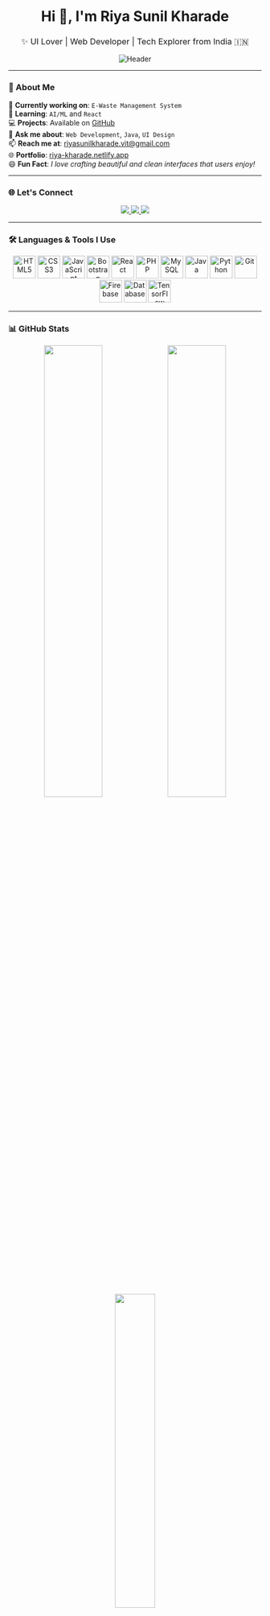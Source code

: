 <h1 align="center">Hi 👋, I'm Riya Sunil Kharade</h1>
<h3 align="center" style="font-weight:normal">✨ UI Lover | Web Developer | Tech Explorer from India 🇮🇳</h3>

<p align="center">
  <img src="https://capsule-render.vercel.app/api?type=waving&color=0abde3&height=200&section=header&text=Welcome%20to%20my%20Profile!&fontSize=35&fontColor=ffffff&animation=fadeIn" alt="Header" />
</p>

---

### 🌟 About Me

🎯 **Currently working on**: `E-Waste Management System`  
🌱 **Learning**: `AI/ML` and `React`  
💻 **Projects**: Available on [GitHub](https://github.com/riya-kharade)  
💬 **Ask me about**: `Web Development`, `Java`, `UI Design`  
📫 **Reach me at**: [riyasunilkharade.vit@gmail.com](mailto:riyasunilkharade.vit@gmail.com)  
🌐 **Portfolio**: [riya-kharade.netlify.app](https://riya-kharade.netlify.app)  
😄 **Fun Fact**: *I love crafting beautiful and clean interfaces that users enjoy!*

---

### 🌐 Let's Connect

<p align="center">
  <a href="https://www.linkedin.com/in/riya-kharade-9228ba341" target="_blank">
    <img src="https://img.shields.io/badge/LinkedIn-0A66C2?style=for-the-badge&logo=linkedin&logoColor=white" />
  </a>
  <a href="https://www.instagram.com/riiyaasunil" target="_blank">
    <img src="https://img.shields.io/badge/Instagram-C13584?style=for-the-badge&logo=instagram&logoColor=white" />
  </a>
  <a href="https://www.facebook.com/share/146pZMWnDV/" target="_blank">
    <img src="https://img.shields.io/badge/Facebook-1877F2?style=for-the-badge&logo=facebook&logoColor=white" />
  </a>
</p>

---

### 🛠️ Languages & Tools I Use

<p align="center">
  <img src="https://cdn.jsdelivr.net/gh/devicons/devicon/icons/html5/html5-original.svg" title="HTML5" width="45" height="45"/>
  <img src="https://cdn.jsdelivr.net/gh/devicons/devicon/icons/css3/css3-original.svg" title="CSS3" width="45" height="45"/>
  <img src="https://cdn.jsdelivr.net/gh/devicons/devicon/icons/javascript/javascript-original.svg" title="JavaScript" width="45" height="45"/>
  <img src="https://cdn.jsdelivr.net/gh/devicons/devicon/icons/bootstrap/bootstrap-original.svg" title="Bootstrap" width="45" height="45"/>
  <img src="https://cdn.jsdelivr.net/gh/devicons/devicon/icons/react/react-original.svg" title="React" width="45" height="45"/>
  <img src="https://cdn.jsdelivr.net/gh/devicons/devicon/icons/php/php-original.svg" title="PHP" width="45" height="45"/>
  <img src="https://cdn.jsdelivr.net/gh/devicons/devicon/icons/mysql/mysql-original.svg" title="MySQL" width="45" height="45"/>
  <img src="https://cdn.jsdelivr.net/gh/devicons/devicon/icons/java/java-original.svg" title="Java" width="45" height="45"/>
  <img src="https://cdn.jsdelivr.net/gh/devicons/devicon/icons/python/python-original.svg" title="Python" width="45" height="45"/>
  <img src="https://cdn.jsdelivr.net/gh/devicons/devicon/icons/git/git-original.svg" title="Git" width="45" height="45"/>
  <img src="https://cdn.jsdelivr.net/gh/devicons/devicon/icons/firebase/firebase-plain.svg" title="Firebase" width="45" height="45"/>
  <img src="https://img.icons8.com/fluency/48/database.png" title="Database" width="45" height="45"/>
  <img src="https://cdn.jsdelivr.net/gh/devicons/devicon/icons/tensorflow/tensorflow-original.svg" title="TensorFlow" width="45" height="45"/>
</p>

---

### 📊 GitHub Stats

<p align="center">
  <img src="https://github-readme-stats.vercel.app/api?username=riya-kharade&show_icons=true&theme=tokyonight&hide_border=true" width="48%" />
  <img src="https://github-readme-streak-stats.herokuapp.com/?user=riya-kharade&theme=tokyonight&hide_border=true" width="48%" />
</p>

<p align="center">
  <img src="https://github-readme-stats.vercel.app/api/top-langs/?username=riya-kharade&layout=compact&theme=tokyonight&hide_border=true" width="40%" />
</p>

---

<p align="center">
  <img src="https://capsule-render.vercel.app/api?type=waving&color=0abde3&height=150&section=footer"/>
</p>
